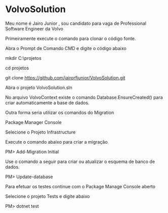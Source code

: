 # VolvoSolution

Meu nome é Jairo Junior , sou candidato para vaga de Professional Software Engineer da Volvo

Primeiramente execute o comando para clonar o código fonte.

Abra o Prompt de Comando CMD e digite o código abaixo

mkdir C:\projetos

cd projetos

git clone https://github.com/jairorfjunior/VolvoSolution.git

Abra o projeto VolvoSolution.sln

No arquivo VolvoContext existe o comando  Database.EnsureCreated() para criar automaticamente a base de dados.


Outra forma seria utilizar os comandos do Migration

Package Manager Console

Selecione o Projeto Infrastructure

Execute o comando abaixo para criar a migração

PM> Add-Migration Initial

Use o comando a seguir para criar ou atualizar o esquema de banco de dados.

PM> Update-database


Para efetuar os testes continue com o Package Manage Console aberto

Selecione o projeto Tests e digite abaixo

PM> dotnet test

